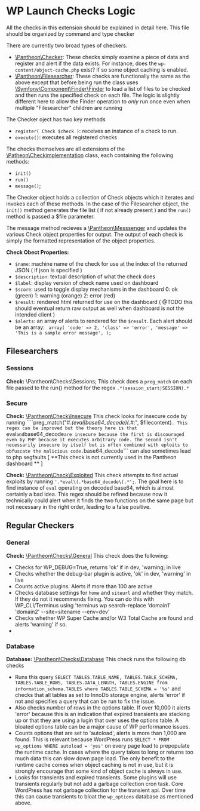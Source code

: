 # WP Launch Checks Logic

All the checks in this extension should be explained in detail here. This file should be organized by command and type checker

There are currently two broad types of checkers. 
  * [\Pantheon\Checker](php/pantheon/checker.php): These checks simply examine a piece of data and register and alert if the data exists. For instance, does the ```wp-content/object-cache.php``` exist? If so some object caching is enabled.  
  * [\Pantheon\Filesearcher](php/pantheon/filesearcher.php): These checks are functionally the same as the above except that before being run the class uses [\Symfony\Component\Finder\Finder](http://symfony.com/doc/current/components/finder.html) to load a list of files to be checked and then runs the specified check on each file. The logic is slightly different here to allow the Finder operation to *only* run once even when multiple "Filesearcher" children are running


The Checker oject has two key methods 
  * ```register( Check $check )```: receives an instance of a check to run.
  * ```execute()```: executes all registered checks
  
The checks themselves are all extensions of the [\Patheon\Checkimplementation](php/pantheon/Checkimplemtation.php) class, each containing the following methods: 
  * ```init()```
  * ```run()```
  * ```message()```;

The Checker object holds a collection of Check objects which it iterates and invokes each of these methods. In the case of the Filesearcher object, the ```init()``` method generates the file list ( if not already present ) and the ```run()``` method is passed a $file parameter.

The message method recieves a [\Pantheon\Messsenger](php/pantheon/messenger.php) and updates the various Check object properties for output. The output of each check is simply the formatted representation of the object properties. 

**Check Obect Properties:**
  * ```$name```: machine name of the check for use at the index of the returned JSON ( if json is specified )
  * ```$description```: textual description of what the check does
  * ```$label```: display version of check name used on dashboard
  * ```$score```: used to toggle display mechanisms in the dashboard
    0: ok (green)
    1: warning (orange)
    2: error (red)
  * ```$result```: rendered html returned for use on the dashboard ( @TODO this should eventual return raw output as well when dashboard is not the intended client )
  * ```$alerts```: an array of alerts to rendered for the ```$result```. Each alert should be an array: ``` array(
      'code' => 2,
      'class' => 'error',
      'message' => 'This is a sample error message',
    );```

## Filesearchers

### Sessions
**Check:** \Pantheon\Checks\Sessions;
This check does a ```preg_match``` on each file passed to the run() method for the regex ```.*(session_start|SESSION).*```

### Secure
**Check:** [\Pantheon\Check\Insecure](php/pantheon/checks/insecure.php)
This check looks for insecure code by running ````preg_match("#.*(eval|base64_decode)\(.*#:", $filecontent)```. This regex can be improved but the theory here is that ```eval``` and ```base64_decode``` are insecure because the first is discouraged even by PHP because it executes arbitrary code. The second isn't necessarily insecure by itself but is often combined with eploits to obfuscate the malicious code. ```base64_decode``` can also sometimes lead to php segfaults [ **This check is not currently used in the Pantheon dashboard ** ]

**Check:** [\Pantheon\Check\Exploited](php/pantheon/checks/exploited.php) This check attempts to find actual exploits by running ```'.*eval\(.*base64_decode\(.*';```. The goal here is to find instance of ```eval``` operating on decoded base64, which is almost certainly a bad idea. This regex should be refined because now it technically could alert when it finds the two functions on the same page but not necessary in the right order, leading to a false positive.

## Regular Checkers 

### General 
**Check:** [\Pantheon\Checks\General](php/pantheon/checks/general.php)
This check does the following:
 * Checks for WP_DEBUG=True, returns 'ok' if in dev, 'warning; in live
 * Checks whether the debug-bar plugin is active, 'ok' in dev, 'warning' in live
 * Counts active plugins. Alerts if more than 100 are active
 * Checks database settings for ```home``` and ```siteurl``` and whether they match. If they do not it recommends fixing. You can do this with WP_CLI/Terminus using 'terminus wp search-replace 'domain1' 'domain2' --site=sitename --env=dev'
 * Checks whether WP Super Cache and/or W3 Total Cache are found and alerts 'warning' if so.
 * 

### Database
**Database:** [\Pantheon\Checks\Database](php/pantheon/checks/database.php) 
This check runs the following db checks
 * Runs this query ```SELECT TABLES.TABLE_NAME, TABLES.TABLE_SCHEMA, TABLES.TABLE_ROWS, TABLES.DATA_LENGTH, TABLES.ENGINE from information_schema.TABLES where TABLES.TABLE_SCHEMA = '%s'``` and checks that all tables as set to InnoDb storage engine, alerts 'error' if not and specifies a query that can be run to fix the issue.
 * Also checks number of rows in the options table. If over 10,000 it alerts 'error' because this is an indication that expired transients are stacking up or that they are using a lugin that over uses the options table. A bloated options table can be a major cause of WP performance issues. 
 * Counts options that are set to 'autoload', alerts is more than 1,000 are found. This is relevant because WordPress runs ```SELECT * FROM wp_options WHERE autoload = 'yes'``` on every page load to prepopulate the runtime cache. In cases where the query takes to long or returns too much data this can slow down page load. The only benefit to the runtime cache comes when object caching is not in use, but it is strongly encourage that some kind of object cache is always in use. 
 * Looks for transients and expired transients. Some plugins will use transients regularly but not add a garbage collection cron task. Core WordPress has not garbage collection for the transient api. Over time this can cause transients to bloat the ```wp_options``` database as mentioned above.
